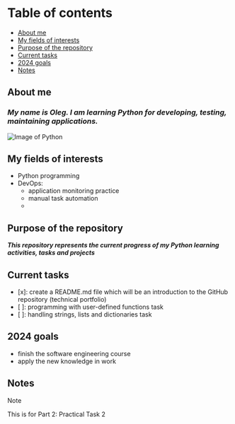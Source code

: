 # Table of contents


* [About me](#about-me)
* [My fields of interests](#my-fields-of-interests)
* [Purpose of the repository](#purpose-of-the-repository)
* [Current tasks](#current-tasks)
* [2024 goals](#2024-goals)
* [Notes](#notes)

## About me
### ***My name is Oleg. I am learning Python for developing, testing, maintaining applications.***

![Image of Python](https://cdn.jsdelivr.net/gh/devicons/devicon@latest/icons/python/python-original-wordmark.svg)

## My fields of interests

- Python programming
- DevOps:
   - application monitoring practice
   - manual task automation
   - 


## Purpose of the repository

***This repository represents the current progress of my Python learning activities, tasks and projects*** 

## Current tasks
- [x]: create a README.md file which will be an introduction to the GitHub repository (technical portfolio)
- [ ]: programming with user-defined functions task
- [ ]: handling strings, lists and dictionaries task

## 2024 goals 

- finish the software engineering course
- apply the new knowledge in work

## Notes

> [!NOTE]
> This is for Part 2: Practical Task 2



